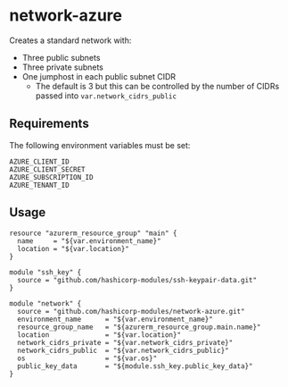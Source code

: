 # network-azure

Creates a standard network with:
*  Three public subnets
*  Three private subnets
*  One jumphost in each public subnet CIDR
    * The default is 3 but this can be controlled by the number of CIDRs passed into `var.network_cidrs_public`

## Requirements

The following environment variables must be set:

```
AZURE_CLIENT_ID
AZURE_CLIENT_SECRET
AZURE_SUBSCRIPTION_ID
AZURE_TENANT_ID
```

## Usage

```
resource "azurerm_resource_group" "main" {
  name     = "${var.environment_name}"
  location = "${var.location}"
}

module "ssh_key" {
  source = "github.com/hashicorp-modules/ssh-keypair-data.git"
}

module "network" {
  source = "github.com/hashicorp-modules/network-azure.git"
  environment_name      = "${var.environment_name}"
  resource_group_name   = "${azurerm_resource_group.main.name}"
  location              = "${var.location}"
  network_cidrs_private = "${var.network_cidrs_private}"
  network_cidrs_public  = "${var.network_cidrs_public}"
  os                    = "${var.os}"
  public_key_data       = "${module.ssh_key.public_key_data}"
}
```
